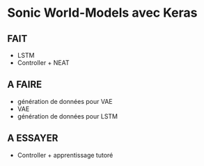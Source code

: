 # Sonic World-Models avec Keras

## FAIT

- LSTM
- Controller + NEAT

## A FAIRE

- génération de données pour VAE
- VAE
- génération de données pour LSTM

## A ESSAYER

- Controller + apprentissage tutoré
